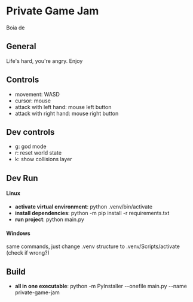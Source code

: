 # Private Game Jam

Boia de

## General

Life's hard, you're angry. Enjoy

## Controls

- movement: WASD
- cursor: mouse
- attack with left hand: mouse left button
- attack with right hand: mouse right button

## Dev controls

- g: god mode
- r: reset world state
- k: show collisions layer

## Dev Run

#### Linux

- **activate virtual environment**: python .venv/bin/activate
- **install dependencies**: python -m pip install -r requirements.txt
- **run project**: python main.py

#### Windows

same commands, just change .venv structure to .venv/Scripts/activate (check if wrong?)

## Build

- **all in one executable**: python -m PyInstaller --onefile main.py --name private-game-jam
